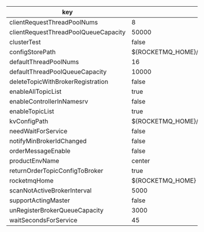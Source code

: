 |key|value|important|
|---|---|---|
|clientRequestThreadPoolNums|8||
|clientRequestThreadPoolQueueCapacity|50000||
|clusterTest|false||
|configStorePath|${ROCKETMQ_HOME}/namesrv/namesrv.properties||
|defaultThreadPoolNums|16||
|defaultThreadPoolQueueCapacity|10000||
|deleteTopicWithBrokerRegistration|false||
|enableAllTopicList|true||
|enableControllerInNamesrv|false||
|enableTopicList|true||
|kvConfigPath|${ROCKETMQ_HOME}/namesrv/kvConfig.json||
|needWaitForService|false||
|notifyMinBrokerIdChanged|false||
|orderMessageEnable|false||
|productEnvName|center||
|returnOrderTopicConfigToBroker|true||
|rocketmqHome|${ROCKETMQ_HOME}||
|scanNotActiveBrokerInterval|5000||
|supportActingMaster|false||
|unRegisterBrokerQueueCapacity|3000||
|waitSecondsForService|45||
